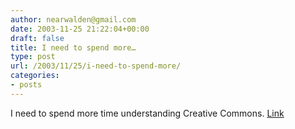 ```yaml
---
author: nearwalden@gmail.com
date: 2003-11-25 21:22:04+00:00
draft: false
title: I need to spend more…
type: post
url: /2003/11/25/i-need-to-spend-more/
categories:
- posts
---
```


I need to spend more time understanding Creative Commons. [Link](//creativecommons.org/')



